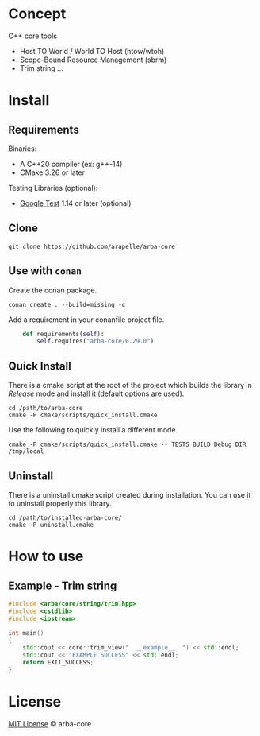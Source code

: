 # Concept #

C++ core tools
- Host TO World / World TO Host (htow/wtoh)
- Scope-Bound Resource Management (sbrm)
- Trim string
...

# Install #
## Requirements ##

Binaries:

- A C++20 compiler (ex: g++-14)
- CMake 3.26 or later

Testing Libraries (optional):

- [Google Test](https://github.com/google/googletest) 1.14 or later (optional)

## Clone

```
git clone https://github.com/arapelle/arba-core
```

## Use with `conan`

Create the conan package.
```
conan create . --build=missing -c
```
Add a requirement in your conanfile project file.
```python
    def requirements(self):
        self.requires("arba-core/0.29.0")
```

## Quick Install ##
There is a cmake script at the root of the project which builds the library in *Release* mode and install it (default options are used).
```
cd /path/to/arba-core
cmake -P cmake/scripts/quick_install.cmake
```
Use the following to quickly install a different mode.
```
cmake -P cmake/scripts/quick_install.cmake -- TESTS BUILD Debug DIR /tmp/local
```

## Uninstall ##
There is a uninstall cmake script created during installation. You can use it to uninstall properly this library.
```
cd /path/to/installed-arba-core/
cmake -P uninstall.cmake
```

# How to use
## Example - Trim string
```c++
#include <arba/core/string/trim.hpp>
#include <cstdlib>
#include <iostream>

int main()
{
    std::cout << core::trim_view("  __example__  ") << std::endl;
    std::cout << "EXAMPLE SUCCESS" << std::endl;
    return EXIT_SUCCESS;
}
```

# License

[MIT License](./LICENSE.md) © arba-core
